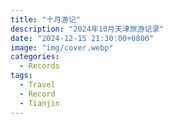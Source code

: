 ```yaml
---
title: "十月游记"
description: "2024年10月天津旅游记录"
date: "2024-12-15 21:30:00+0800"
image: "img/cover.webp"
categories:
  - Records
tags:
  - Travel
  - Record
  - Tianjin
---
```

